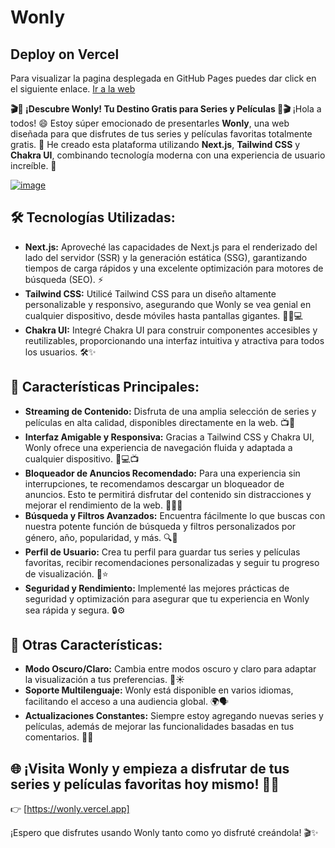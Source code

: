 # Wonly

## Deploy on Vercel
Para visualizar la pagina desplegada en GitHub Pages puedes dar click en el siguiente enlace. [Ir a la web](https://wonly.vercel.app)

**🎬🍿 ¡Descubre Wonly! Tu Destino Gratis para Series y Películas 🍿🎬** ¡Hola a todos! 😄 Estoy súper emocionado de presentarles **Wonly**, una web diseñada para que disfrutes de tus series y películas favoritas totalmente gratis. 🎉 He creado esta plataforma utilizando **Next.js**, **Tailwind CSS** y **Chakra UI**, combinando tecnología moderna con una experiencia de usuario increíble. 🚀

[![image](https://github.com/user-attachments/assets/55020a76-8c60-4d38-be82-07a2476fcf9e)](https://wonly.vercel.app)



## 🛠️ Tecnologías Utilizadas:
- **Next.js:** Aproveché las capacidades de Next.js para el renderizado del lado del servidor (SSR) y la generación estática (SSG), garantizando tiempos de carga rápidos y una excelente optimización para motores de búsqueda (SEO). ⚡
- **Tailwind CSS:** Utilicé Tailwind CSS para un diseño altamente personalizable y responsivo, asegurando que Wonly se vea genial en cualquier dispositivo, desde móviles hasta pantallas gigantes. 🎨📱💻
- **Chakra UI:** Integré Chakra UI para construir componentes accesibles y reutilizables, proporcionando una interfaz intuitiva y atractiva para todos los usuarios. 🛠️✨

## 🚀 Características Principales:
- **Streaming de Contenido:** Disfruta de una amplia selección de series y películas en alta calidad, disponibles directamente en la web. 📺🎥
- **Interfaz Amigable y Responsiva:** Gracias a Tailwind CSS y Chakra UI, Wonly ofrece una experiencia de navegación fluida y adaptada a cualquier dispositivo. 📱💻📺
- **Bloqueador de Anuncios Recomendado:** Para una experiencia sin interrupciones, te recomendamos descargar un bloqueador de anuncios. Esto te permitirá disfrutar del contenido sin distracciones y mejorar el rendimiento de la web. 🚫📢🔧
- **Búsqueda y Filtros Avanzados:** Encuentra fácilmente lo que buscas con nuestra potente función de búsqueda y filtros personalizados por género, año, popularidad, y más. 🔍📂
- **Perfil de Usuario:** Crea tu perfil para guardar tus series y películas favoritas, recibir recomendaciones personalizadas y seguir tu progreso de visualización. 👤⭐
- **Seguridad y Rendimiento:** Implementé las mejores prácticas de seguridad y optimización para asegurar que tu experiencia en Wonly sea rápida y segura. 🔒⚙️

## 🌟 Otras Características:
- **Modo Oscuro/Claro:** Cambia entre modos oscuro y claro para adaptar la visualización a tus preferencias. 🌙☀️
- **Soporte Multilenguaje:** Wonly está disponible en varios idiomas, facilitando el acceso a una audiencia global. 🌍🗣️
- **Actualizaciones Constantes:** Siempre estoy agregando nuevas series y películas, además de mejorar las funcionalidades basadas en tus comentarios. 🔄✨

## 🌐 ¡Visita Wonly y empieza a disfrutar de tus series y películas favoritas hoy mismo! 🎉🍿

👉 [https://wonly.vercel.app]

¡Espero que disfrutes usando Wonly tanto como yo disfruté creándola! 🎬✨
